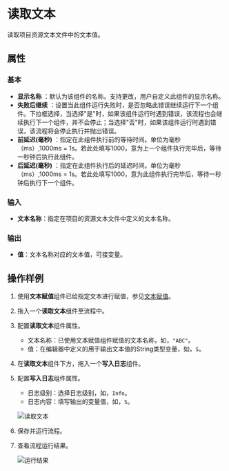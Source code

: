 # 读取文本

读取项目资源文本文件中的文本值。

## 属性

### 基本

- **显示名称** ：默认为该组件的名称。支持更改，用户自定义此组件的显示名称。
- **失败后继续** ：设置当此组件运行失败时，是否忽略此错误继续运行下一个组件。下拉框选择，当选择"是"时，如果该组件运行时遇到错误，该流程也会继续执行下一个组件，并不会停止；当选择"否"时，如果该组件运行时遇到错误，该流程将会停止执行并抛出错误。
- **前延迟(毫秒)** ：指定在此组件执行前的等待时间。单位为毫秒（ms）,1000ms = 1s。若此处填写1000，意为上一个组件执行完毕后，等待一秒钟后执行此组件。
- **后延迟(毫秒)** ：指定在此组件执行后的延迟时间。单位为毫秒（ms）,1000ms = 1s。若此处填写1000，意为此组件执行完毕后，等待一秒钟后执行下一个组件。

### 输入

- **文本名称**：指定在项目的资源文本文件中定义的文本名称。

### 输出

- **值**：文本名称对应的文本值，可接变量。

## 操作样例

1. 使用**文本赋值**组件已给指定文本进行赋值，参见[文本赋值](../Text/assignglobaltext.md)。
2. 拖入一个**读取文本**组件至流程中。
3. 配置**读取文本**组件属性。

    - 文本名称：已使用文本赋值组件赋值的文本名称，如，`"ABC"`。
    - 值：在编辑器中定义的用于输出文本值的String类型变量，如，`S`。

4. 在**读取文本**组件下方，拖入一个**写入日志**组件。
5. 配置**写入日志**组件属性。

    - 日志级别：选择日志级别，如，`Info`。
    - 日志内容：填写输出的变量值，如，`S`。

    ![读取文本](https://docimages.blob.core.chinacloudapi.cn/images/Activities/readtext20210324.png)

6. 保存并运行流程。
7. 查看流程运行结果。

    ![运行结果](https://docimages.blob.core.chinacloudapi.cn/images/Activities/readingtextresult20210324.png)
